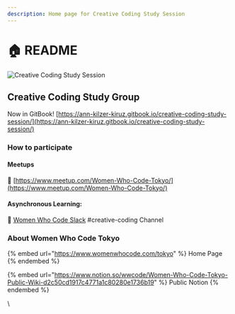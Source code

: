 ```yaml
---
description: Home page for Creative Coding Study Session
---
```


# 🏠 README

![Creative Coding Study Session](https://user-images.githubusercontent.com/4602369/150726136-b0e9c273-281a-47cc-9017-b916c569e31f.png)

## Creative Coding Study Group

Now in GitBook! [https://ann-kilzer-kiruz.gitbook.io/creative-coding-study-session/](https://ann-kilzer-kiruz.gitbook.io/creative-coding-study-session/)

### How to participate

#### Meetups

📆 [https://www.meetup.com/Women-Who-Code-Tokyo/](https://www.meetup.com/Women-Who-Code-Tokyo/)

#### Asynchronous Learning:

💬 [Women Who Code Slack](https://www.womenwhocode.com/signup) #creative-coding Channel

### About Women Who Code Tokyo

{% embed url="https://www.womenwhocode.com/tokyo" %}
Home Page
{% endembed %}

{% embed url="https://www.notion.so/wwcode/Women-Who-Code-Tokyo-Public-Wiki-d2c50cd1917c4771a1c80280e1736b19" %}
Public Notion
{% endembed %}

\
